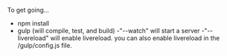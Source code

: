 To get going...

- npm install
- gulp (will compile, test, and build)
	-"--watch" will start a server
	-"--livereload" will enable livereload. you can also enable livereload in the /gulp/config.js file.
